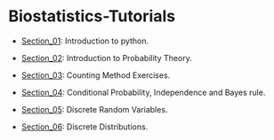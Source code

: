 # Biostatistics-Tutorials

* [Section_01](https://nbviewer.jupyter.org/github/EslamAdel/Biostatistics-Tutorials/blob/main/Section_01.ipynb): Introduction to python. 
* [Section_02](https://nbviewer.jupyter.org/github/EslamAdel/Biostatistics-Tutorials/blob/main/Section_02.ipynb): Introduction to Probability Theory.
* [Section_03](https://nbviewer.jupyter.org/github/EslamAdel/Biostatistics-Tutorials/blob/main/Section_03.ipynb): Counting Method Exercises. 
* [Section_04](https://nbviewer.jupyter.org/github/EslamAdel/Biostatistics-Tutorials/blob/main/Section_04.ipynb): Conditional Probability, Independence and Bayes rule.

* [Section_05](https://nbviewer.jupyter.org/github/EslamAdel/Biostatistics-Tutorials/blob/main/Section_05.ipynb): Discrete Random Variables.
* [Section_06](https://nbviewer.jupyter.org/github/EslamAdel/Biostatistics-Tutorials/blob/main/Section_06.ipynb): Discrete Distributions.
